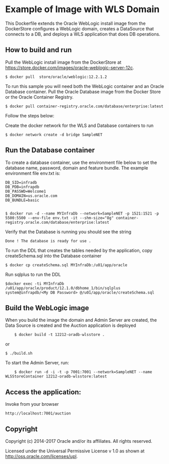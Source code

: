 Example of Image with WLS Domain
================================
This Dockerfile extends the Oracle WebLogic install image from the DockerStore configures a WebLogic domain, creates a DataSource that connects to a DB, and deploys a WLS application that does DB operations.

## How to build and run
Pull the WebLogic install image from the DockerStore at https://store.docker.com/images/oracle-weblogic-server-12c.

	$ docker pull  store/oracle/weblogic:12.2.1.2 

To run this sample you will need both the WebLogic container and an Oracle Database container. Pull the Oracle Database image from the Docker Store or the Oracle Container Registry.

	$ docker pull container-registry.oracle.com/database/enterprise:latest 

Follow the steps below:

Create the docker network for the WLS and Database containers to run

	$ docker network create -d bridge SampleNET
 
## Run the Database container 
To create a database container, use the environment file below to set the database name, password, domain and feature bundle.  The example environment file env.txt is:

	DB_SID=infradb
	DB_PDB=infrapdb
	DB_PASSWD=Welcome1
	DB_DOMAIN=us.oracle.com
	DB_BUNDLE=basic


	$ docker run -d --name MYInfraDb --network=SampleNET -p 1521:1521 -p 5500:5500 --env-file env.txt -it --shm-size="8g" container-registry.oracle.com/database/enterprise:latest

Verify that the Database is running you should see the string 

	Done ! The database is ready for use .

To run the DDL that creates the tables needed by the application, copy createSchema.sql into the Database container

	$ docker cp createSchema.sql MYInfraDb:/u01/app/oracle

Run sqlplus to run the DDL

	$docker exec -ti MYInfraDb /u01/app/oracle/product/12.1.0/dbhome_1/bin/sqlplus system@infrapdb/<My DB Password> @/u01/app/oracle/createSchema.sql

## Build the WebLogic image

When you build the image the domain and Admin Server are created, the Data Source is created and the Auction application is deployed

        $ docker build -t 12212-oradb-wlsstore .

or

	$ ./build.sh

To start the Admin Server, run:

        $ docker run -d -i -t -p 7001:7001 --network=SampleNET --name WLSStoreContainer 12212-oradb-wlsstore:latest

## Access the application:

Invoke from your browser

	http://localhost:7001/auction

## Copyright
 Copyright (c) 2014-2017 Oracle and/or its affiliates. All rights reserved.


 Licensed under the Universal Permissive License v 1.0 as shown at http://oss.oracle.com/licenses/upl.

